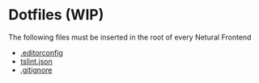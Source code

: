 # Dotfiles (WIP)

The following files must be inserted in the root of every Netural Frontend 

- [.editorconfig](./.editorconfig)
- [tslint.json](./tslint.json)
- [.gitignore](./.gitignore)
